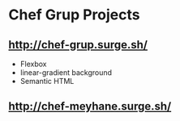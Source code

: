 # Chef Grup Projects

## http://chef-grup.surge.sh/
* Flexbox
* linear-gradient background
* Semantic HTML

## http://chef-meyhane.surge.sh/
